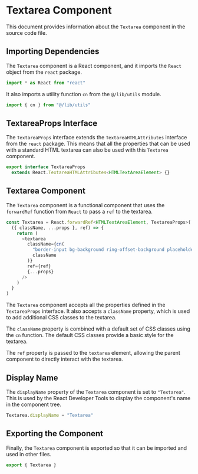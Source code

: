 # Textarea Component

This document provides information about the `Textarea` component in the source code file.

## Importing Dependencies

The `Textarea` component is a React component, and it imports the `React` object from the `react` package.

```javascript
import * as React from "react"
```

It also imports a utility function `cn` from the `@/lib/utils` module.

```javascript
import { cn } from "@/lib/utils"
```

## TextareaProps Interface

The `TextareaProps` interface extends the `TextareaHTMLAttributes` interface from the `react` package. This means that all the properties that can be used with a standard HTML textarea can also be used with this `Textarea` component.

```javascript
export interface TextareaProps
  extends React.TextareaHTMLAttributes<HTMLTextAreaElement> {}
```

## Textarea Component

The `Textarea` component is a functional component that uses the `forwardRef` function from `React` to pass a `ref` to the textarea.

```javascript
const Textarea = React.forwardRef<HTMLTextAreaElement, TextareaProps>(
  ({ className, ...props }, ref) => {
    return (
      <textarea
        className={cn(
          "border-input bg-background ring-offset-background placeholder:text-muted-foreground focus-visible:ring-ring flex min-h-[80px] w-full rounded-md border px-3 py-2 text-sm focus-visible:outline-none focus-visible:ring-2 focus-visible:ring-offset-2 disabled:cursor-not-allowed disabled:opacity-50",
          className
        )}
        ref={ref}
        {...props}
      />
    )
  }
)
```

The `Textarea` component accepts all the properties defined in the `TextareaProps` interface. It also accepts a `className` property, which is used to add additional CSS classes to the textarea.

The `className` property is combined with a default set of CSS classes using the `cn` function. The default CSS classes provide a basic style for the textarea.

The `ref` property is passed to the `textarea` element, allowing the parent component to directly interact with the textarea.

## Display Name

The `displayName` property of the `Textarea` component is set to `"Textarea"`. This is used by the React Developer Tools to display the component's name in the component tree.

```javascript
Textarea.displayName = "Textarea"
```

## Exporting the Component

Finally, the `Textarea` component is exported so that it can be imported and used in other files.

```javascript
export { Textarea }
```